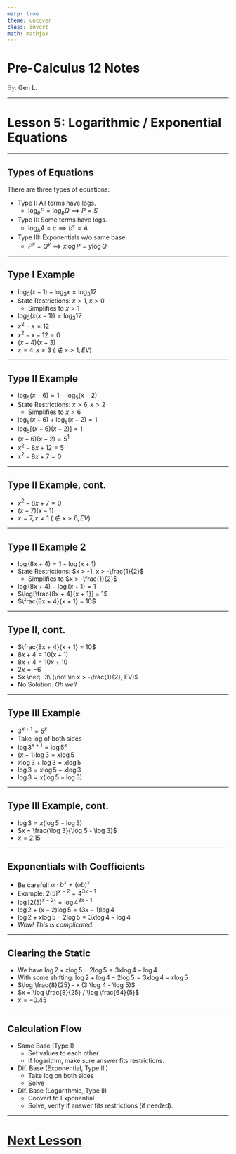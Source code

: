```yaml
---
marp: true
theme: uncover
class: invert
math: mathjax
---
```


# <!--fit--> Pre-Calculus 12 Notes
<span style="color:grey">By:</span> Gen L.

<!--_footer: In partnership with Hyperion University, 2024-->

---

<!--paginate: true-->

# Lesson 5: Logarithmic / Exponential Equations

---

## Types of Equations

There are three types of equations:

* Type I: All terms have logs.
    * $\log_b P = \log_b Q \implies P = S$
* Type II: Some terms have logs.
    * $\log_b A = c \implies b^c = A$ 
* Type III: Exponentials w/o same base.
    * $P^x = Q^y \implies x \log P = y \log Q$

---

## Type I Example

* $\log_3 (x - 1) + \log_3 x = \log_3 12$
* State Restrictions: $x > 1, x > 0$
    * Simplifies to $x > 1$
* $\log_3 (x(x - 1)) = \log_3 12$
* $x^2 - x = 12$
* $x^2 - x - 12 = 0$
* $(x - 4)(x + 3)$
* $x = 4, x \neq 3\ (\not\in x > 1, EV)$

---

## Type II Example

* $\log_5 (x - 6) = 1 - \log_5 (x - 2)$
* State Restrictions: $x > 6, x > 2$
    * Simplifies to $x > 6$
* $\log_5 (x - 6) + \log_5 (x - 2) = 1$
* $\log_5 [(x - 6)(x - 2)] = 1$
* $(x - 6)(x - 2) = 5^1$
* $x^2 - 8x + 12 = 5$
* $x^2 - 8x + 7 = 0$

---

## Type II Example, cont.

* $x^2 - 8x + 7 = 0$
* $(x - 7)(x - 1)$
* $x = 7, x \neq 1\ (\not \in x > 6, EV)$

---

## Type II Example 2

* $\log (8x + 4) = 1 + \log (x + 1)$
* State Restrictions: $x > -1, x > -\frac{1}{2}$
    * Simplifies to $x > -\frac{1}{2}$
* $\log(8x + 4) - \log(x + 1) = 1$
* $\log[\frac{8x + 4}{x + 1}] = 1$
* $\frac{8x + 4}{x + 1} = 10$

---

## Type II, cont.

* $\frac{8x + 4}{x + 1} = 10$
* $8x + 4 = 10(x + 1)$
* $8x + 4 = 10x + 10$
* $2x = -6$
* $x \neq -3\ (\not \in x > -\frac{1}{2}, EV)$
* No Solution. *Oh well.*

---

## Type III Example

* $3^{x + 1} = 5^x$
* Take log of both sides
* $\log 3^{x + 1} = \log 5^x$
* $(x + 1) \log 3 = x \log 5$
* $x \log 3 + \log 3 = x \log 5$
* $\log 3 = x \log 5 - x \log 3$
* $\log 3 = x (\log 5 - \log 3)$

---

## Type III Example, cont.

* $\log 3 = x (\log 5 - \log 3)$
* $x = \frac{\log 3}{\log 5 - \log 3}$
* $x = 2.15$

---

## Exponentials with Coefficients

* Be careful! $\alpha \cdot b^x \neq (\alpha b)^x$
* Example: $2(5)^{x - 2} = 4^{3x - 1}$
* $\log[2(5)^{x - 2}] = \log 4^{3x - 1}$
* $\log 2 + (x - 2) \log 5 = (3x - 1) \log 4$
* $\log 2 + x \log 5 - 2 \log 5 = 3x \log 4 - \log 4$ 
* *Wow! This is complicated.*

---

## Clearing the Static

* We have $\log 2 + x \log 5 - 2 \log 5 = 3x \log 4 - \log 4$.
* With some shifting: $\log 2 + \log 4 - 2 \log 5 = 3x \log 4 - x \log 5$
* $\log \frac{8}{25} - x (3 \log 4 - \log 5)$
* $x = \log \frac{8}{25} / \log \frac{64}{5}$
* $x = -0.45$

---

## Calculation Flow

* Same Base (Type I)
    * Set values to each other
    * If logarithm, make sure answer fits restrictions.
* Dif. Base (Exponential, Type III)
    * Take log on both sides
    * Solve
* Dif. Base (Logarithmic, Type II)
    * Convert to Exponential
    * Solve, verify if answer fits restrictions (if needed).

---

# [Next Lesson <i class="fa-solid fa-circle-arrow-right"></i>](Lesson%206%20(Applications).html)

<link rel="stylesheet" href="https://cdnjs.cloudflare.com/ajax/libs/font-awesome/6.3.0/css/all.min.css">